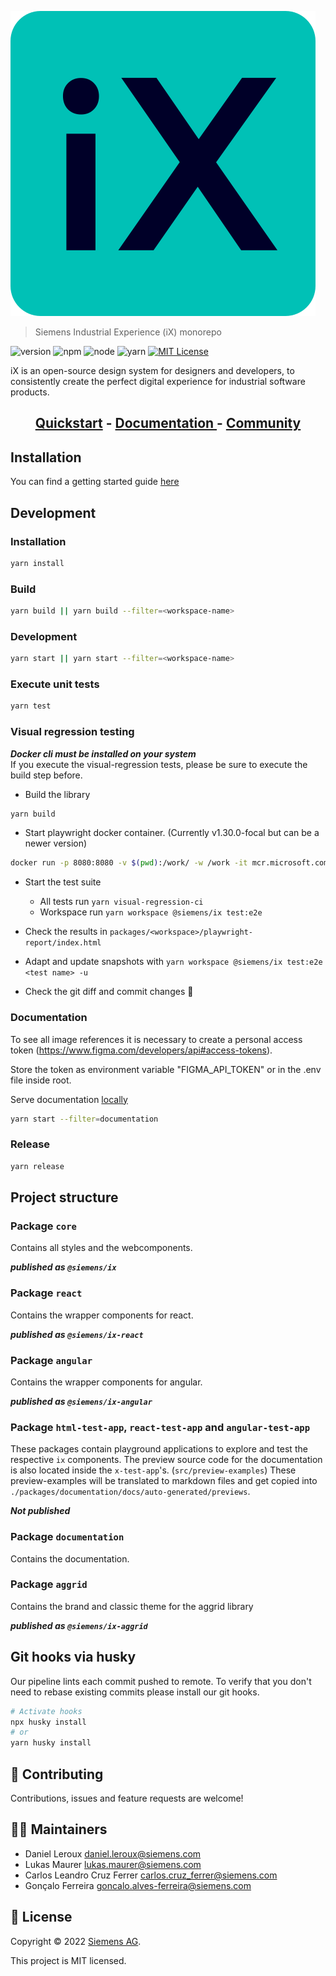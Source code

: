 <!--
SPDX-FileCopyrightText: 2023 Siemens AG

SPDX-License-Identifier: MIT

This source code is licensed under the MIT license found in the
LICENSE file in the root directory of this source tree.
-->

![iX](./logo.svg)

> Siemens Industrial Experience (iX) monorepo

![version](https://img.shields.io/npm/v/@siemens/ix)
![npm](https://img.shields.io/badge/npm-%3E%3D8.x.x-blue.svg)
![node](https://img.shields.io/badge/node-%3E%3D16.16.x-blue.svg)
![yarn](https://img.shields.io/badge/yarn->=1.x.x-blue.svg)
[![MIT License](https://img.shields.io/badge/license-MIT-009999.svg?style=flat)](./LICENSE.md)

iX is an open-source design system for designers and developers, to consistently create the perfect digital experience for industrial software products.

<h2 align="center">
  <a href="https://ix.siemens.io/docs/installation/">Quickstart</a>
  <span>-</span>
  <a href="https://ix.siemens.io/docs/introduction">
    Documentation
  </a>
  <span>-</span>
  <a href="https://community.siemens.com/c/ix/">Community</a>
</h2>


## Installation

You can find a getting started guide [here](https://ix.siemens.io/docs/installation/)

## Development

### Installation

```sh
yarn install
```

### Build

```sh
yarn build || yarn build --filter=<workspace-name>
```

### Development

```sh
yarn start || yarn start --filter=<workspace-name>
```

### Execute unit tests

```sh
yarn test
```

### Visual regression testing

**_Docker cli must be installed on your system_**  
If you execute the visual-regression tests, please be sure to execute the build step before.

- Build the library

```sh
yarn build
```

- Start playwright docker container. (Currently v1.30.0-focal but can be a newer version)

```sh
docker run -p 8080:8080 -v $(pwd):/work/ -w /work -it mcr.microsoft.com/playwright:v1.30.0-focal /bin/bash
```

- Start the test suite

  - All tests run `yarn visual-regression-ci`
  - Workspace run `yarn workspace @siemens/ix test:e2e`

- Check the results in `packages/<workspace>/playwright-report/index.html`
- Adapt and update snapshots with `yarn workspace @siemens/ix test:e2e <test name> -u`
- Check the git diff and commit changes 🎉

### Documentation

To see all image references it is necessary to create a personal access token (https://www.figma.com/developers/api#access-tokens).

Store the token as environment variable "FIGMA_API_TOKEN" or in the .env file inside root.

Serve documentation [locally](http://localhost:3000/siemens-ix/)

```sh
yarn start --filter=documentation
```

### Release

```sh
yarn release
```

## Project structure

### Package `core`

Contains all styles and the webcomponents.

**_published as `@siemens/ix`_**

### Package `react`

Contains the wrapper components for react.

**_published as `@siemens/ix-react`_**

### Package `angular`

Contains the wrapper components for angular.

**_published as `@siemens/ix-angular`_**

### Package `html-test-app`, `react-test-app` and `angular-test-app`

These packages contain playground applications to explore and test the respective `ix` components.
The preview source code for the documentation is also located inside the `x-test-app`'s. (`src/preview-examples`)
These preview-examples will be translated to markdown files and get copied into `./packages/documentation/docs/auto-generated/previews`.

**_Not published_**

### Package `documentation`

Contains the documentation.

### Package `aggrid`

Contains the brand and classic theme for the aggrid library

**_published as `@siemens/ix-aggrid`_**

## Git hooks via husky

Our pipeline lints each commit pushed to remote. To verify that you don't need
to rebase existing commits please install our git hooks.

```sh
# Activate hooks
npx husky install
# or
yarn husky install
```

## 🤝 Contributing

Contributions, issues and feature requests are welcome!

## 👨‍💻 Maintainers

- Daniel Leroux <daniel.leroux@siemens.com>
- Lukas Maurer <lukas.maurer@siemens.com>
- Carlos Leandro Cruz Ferrer <carlos.cruz_ferrer@siemens.com>
- Gonçalo Ferreira <goncalo.alves-ferreira@siemens.com>

## 📝 License

Copyright © 2022 [Siemens AG](https://www.siemens.com/).

This project is MIT licensed.
